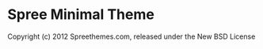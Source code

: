 Spree Minimal Theme
=================


Copyright (c) 2012 Spreethemes.com, released under the New BSD License